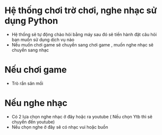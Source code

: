 # Hệ thống chơi trờ chơi, nghe nhạc sử dụng Python
- Hệ thống sẽ tự động chào hỏi bằng máy sau đó sẽ tiến hành đặt câu hỏi bạn muốn sử dụng dịch vụ nào
- Nếu muốn chơi game sẽ chuyển sang chơi game , muốn nghe nhạc sẽ chuyển sang nhạc
# Nếu chơi game
- Trò rắn săn mồi

# Nếu nghe nhạc 
- Có 2 lựa chọn nghe nhạc ở đây hoặc ra youtube ( Nếu chọn Ytb thì sẽ chuyển đến youtube)
- Nếu chọn nghe ở đây sẽ có nhạc vui hoặc buồn

